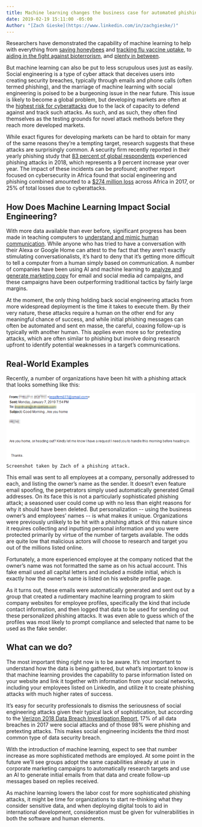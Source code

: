 ```yaml
---
title: Machine learning changes the business case for automated phishing attacks
date: 2019-02-19 15:11:00 -05:00
Author: "[Zach Gieske](https://www.linkedin.com/in/zachgieske/)"
---
```


Researchers have demonstrated the capability of machine learning to help with everything from [saving honeybees](https://techcrunch.com/2019/02/01/lets-save-the-bees-with-machine-learning/) and [tracking flu vaccine uptake](https://bmjopen.bmj.com/content/9/1/e024018.abstract), to [aiding in the fight against bioterrorism](https://www.scientificamerican.com/article/how-machine-learning-could-keep-dangerous-dna-out-of-terrorists-hands/), and [plenty in between](http://www.bbc.com/future/story/20181219-what-to-do-with-your-leftover-christmas-food).

But machine learning can also be put to less scrupulous uses just as easily. Social engineering is a type of cyber attack that deceives users into creating security breaches, typically through emails and phone calls (often termed phishing), and the marriage of machine learning with social engineering is poised to be a burgeoning issue in the near future. This issue is likely to become a global problem, but developing markets are often at the [highest risk for cyberattacks](https://www.nytimes.com/2017/07/02/technology/hackers-find-ideal-testing-ground-for-attacks-developing-countries.html) due to the lack of capacity to defend against and track such attacks. As such, and as such, they often find themselves as the testing grounds for novel attack methods before they reach more developed markets.

<!--more-->

While exact figures for developing markets can be hard to obtain for many of the same reasons they’re a tempting target, research suggests that these attacks are surprisingly common. A security firm recently reported in their yearly phishing study that [83 percent of global respondents](https://www.proofpoint.com/us/newsroom/press-releases/global-state-phish-report-finds-social-engineering-cyberattacks-and) experienced phishing attacks in 2018, which represents a 9 percent increase year over year. The impact of these incidents can be profound; another report focused on cybersecurity in Africa found that social engineering and phishing combined amounted to a [$274 million loss](https://digital4africa.com/wp-content/uploads/2018/04/Africa-Cyber-Security-Report-2017.pdf) across Africa in 2017, or 25% of total losses due to cyberattacks.

## How Does Machine Learning Impact Social Engineering?

With more data available than ever before, significant progress has been made in teaching computers to [understand and mimic human communication](http://news.mit.edu/2018/machines-learn-language-human-interaction-1031). While anyone who has tried to have a conversation with their Alexa or Google Home can attest to the fact that they aren’t exactly stimulating conversationalists, it’s hard to deny that it’s getting more difficult to tell a computer from a human simply based on communication. A number of companies have been using AI and machine learning to [analyze and generate marketing copy](https://www.persado.com/resources/dell-case-study) for email and social media ad campaigns, and these campaigns have been outperforming traditional tactics by fairly large margins.

At the moment, the only thing holding back social engineering attacks from more widespread deployment is the time it takes to execute them. By their very nature, these attacks require a human on the other end for any meaningful chance of success, and while initial phishing messages can often be automated and sent en masse, the careful, coaxing follow-up is typically with another human. This applies even more so for pretexting attacks, which are often similar to phishing but involve doing research upfront to identify potential weaknesses in a target’s communications.

## Real-World Examples

Recently, a number of organizations have been hit with a phishing attack that looks something like this:

![Phish.png](/uploads/Phish.png)`Screenshot taken by Zach of a phishing attack.`

This email was sent to all employees at a company, personally addressed to each, and listing the owner’s name as the sender. It doesn’t even feature email spoofing, the perpetrators simply used automatically generated Gmail addresses. On its face this is not a particularly sophisticated phishing attack; a seasoned user could come up with no less than eight reasons for why it should have been deleted. But personalization -- using the business owner’s and employees’ names -- is what makes it unique. Organizations were previously unlikely to be hit with a phishing attack of this nature since it requires collecting and inputting personal information and you were protected primarily by virtue of the number of targets available. The odds are quite low that malicious actors will choose to research and target you out of the millions listed online.

Fortunately, a more experienced employee at the company noticed that the owner’s name was not formatted the same as on his actual account. This fake email used all capital letters and included a middle initial, which is exactly how the owner’s name is listed on his website profile page.

As it turns out, these emails were automatically generated and sent out by a group that created a rudimentary machine learning program to skim company websites for employee profiles, specifically the kind that include contact information, and then logged that data to be used for sending out these personalized phishing attacks. It was even able to guess which of the profiles was most likely to prompt compliance and selected that name to be used as the fake sender.

## What can we do?

The most important thing right now is to be aware. It’s not important to understand how the data is being gathered, but what’s important to know is that machine learning provides the capability to parse information listed on your website and link it together with information from your social networks, including your employees listed on LinkedIn, and utilize it to create phishing attacks with much higher rates of success.

It’s easy for security professionals to dismiss the seriousness of social engineering attacks given their typical lack of sophistication, but according to the [Verizon 2018 Data Breach Investigation Report](https://enterprise.verizon.com/resources/reports/DBIR_2018_Report.pdf), 17% of all data breaches in 2017 were social attacks and of those 98% were phishing and pretexting attacks. This makes social engineering incidents the third most common type of data security breach.

With the introduction of machine learning, expect to see that number increase as more sophisticated methods are employed. At some point in the future we’ll see groups adopt the same capabilities already at use in corporate marketing campaigns to automatically research targets and use an AI to generate initial emails from that data and create follow-up messages based on replies received.

As machine learning lowers the labor cost for more sophisticated phishing attacks, it might be time for organizations to start re-thinking what they consider sensitive data, and when deploying digital tools to aid in international development, consideration must be given for vulnerabilities in both the software and human elements.